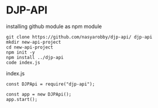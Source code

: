 # DJP-API

installing github module as npm module
```
git clone https://github.com/nasyarobby/djp-api/ djp-api
mkdir new-api-project
cd new-api-project
npm init -y
npm install ../djp-api
code index.js
```

index.js
```
const DJPApi = require("djp-api");

const app = new DJPApi();
app.start();
```
